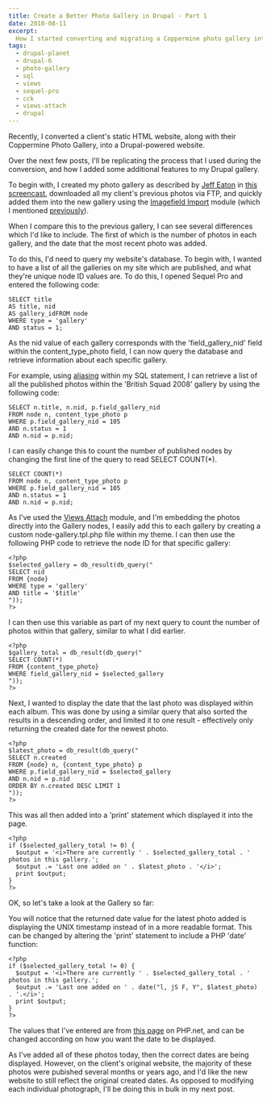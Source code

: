 ```yaml
---
title: Create a Better Photo Gallery in Drupal - Part 1
date: 2010-08-11
excerpt:
  How I started converting and migrating a Coppermine photo gallery into Drupal.
tags:
  - drupal-planet
  - drupal-6
  - photo-gallery
  - sql
  - views
  - sequel-pro
  - cck
  - views-attach
  - drupal
---
```


Recently, I converted a client's static HTML website, along with their
Coppermine Photo Gallery, into a Drupal-powered website.

Over the next few posts, I'll be replicating the process that I used during the
conversion, and how I added some additional features to my Drupal gallery.

To begin with, I created my photo gallery as described by
[Jeff Eaton](http://www.lullabot.com/about/team/jeff-eaton) in
[this screencast](http://www.lullabot.com/articles/photo-galleries-views-attach),
downloaded all my client's previous photos via FTP, and quickly added them into
the new gallery using the
[Imagefield Import](http://drupal.org/project/imagefield_import) module (which I
mentioned
[previously](/blog/quickly-import-multiples-images-using-imagefieldimport-module/)).

When I compare this to the previous gallery, I can see several differences which
I'd like to include. The first of which is the number of photos in each gallery,
and the date that the most recent photo was added.

To do this, I'd need to query my website's database. To begin with, I wanted to
have a list of all the galleries on my site which are published, and what
they're unique node ID values are. To do this, I opened Sequel Pro and entered
the following code:

```language-sql
SELECT title
AS title, nid
AS gallery_idFROM node
WHERE type = 'gallery'
AND status = 1;
```

As the nid value of each gallery corresponds with the 'field_gallery_nid' field
within the content_type_photo field, I can now query the database and retrieve
information about each specific gallery.

For example, using [aliasing](http://www.w3schools.com/sql/sql_alias.asp) within
my SQL statement, I can retrieve a list of all the published photos within the
'British Squad 2008' gallery by using the following code:

```language-sql
SELECT n.title, n.nid, p.field_gallery_nid
FROM node n, content_type_photo p
WHERE p.field_gallery_nid = 105
AND n.status = 1
AND n.nid = p.nid;
```

I can easily change this to count the number of published nodes by changing the
first line of the query to read SELECT COUNT(\*).

```language-sql
SELECT COUNT(*)
FROM node n, content_type_photo p
WHERE p.field_gallery_nid = 105
AND n.status = 1
AND n.nid = p.nid;
```

As I've used the [Views Attach](http://drupal.org/project/views_attach) module,
and I'm embedding the photos directly into the Gallery nodes, I easily add this
to each gallery by creating a custom node-gallery.tpl.php file within my theme.
I can then use the following PHP code to retrieve the node ID for that specific
gallery:

```language-php
<?php
$selected_gallery = db_result(db_query("
SELECT nid
FROM {node}
WHERE type = 'gallery'
AND title = '$title'
"));
?>
```

I can then use this variable as part of my next query to count the number of
photos within that gallery, similar to what I did earlier.

```language-php
<?php
$gallery_total = db_result(db_query("
SELECT COUNT(*)
FROM {content_type_photo}
WHERE field_gallery_nid = $selected_gallery
"));
?>
```

Next, I wanted to display the date that the last photo was displayed within each
album. This was done by using a similar query that also sorted the results in a
descending order, and limited it to one result - effectively only returning the
created date for the newest photo.

```language-php
<?php
$latest_photo = db_result(db_query("
SELECT n.created
FROM {node} n, {content_type_photo} p
WHERE p.field_gallery_nid = $selected_gallery
AND n.nid = p.nid
ORDER BY n.created DESC LIMIT 1
"));
?>
```

This was all then added into a 'print' statement which displayed it into the
page.

```language-php
<?php
if ($selected_gallery_total != 0) {
  $output = '<i>There are currently ' . $selected_gallery_total . ' photos in this gallery.';
  $output .= 'Last one added on ' . $latest_photo . '</i>';
  print $output;
}
?>
```

OK, so let's take a look at the Gallery so far:

You will notice that the returned date value for the latest photo added is
displaying the UNIX timestamp instead of in a more readable format. This can be
changed by altering the 'print' statement to include a PHP 'date' function:

```language-php
<?php
if ($selected_gallery_total != 0) {
  $output = '<i>There are currently ' . $selected_gallery_total . ' photos in this gallery.';
  $output .= 'Last one added on ' . date("l, jS F, Y", $latest_photo) . '.</i>';
  print $output;
}
?>
```

The values that I've entered are from
[this page](http://php.net/manual/en/function.date.php) on PHP.net, and can be
changed according on how you want the date to be displayed.

As I've added all of these photos today, then the correct dates are being
displayed. However, on the client's original website, the majority of these
photos were pubished several months or years ago, and I'd like the new website
to still reflect the original created dates. As opposed to modifying each
individual photograph, I'll be doing this in bulk in my next post.
